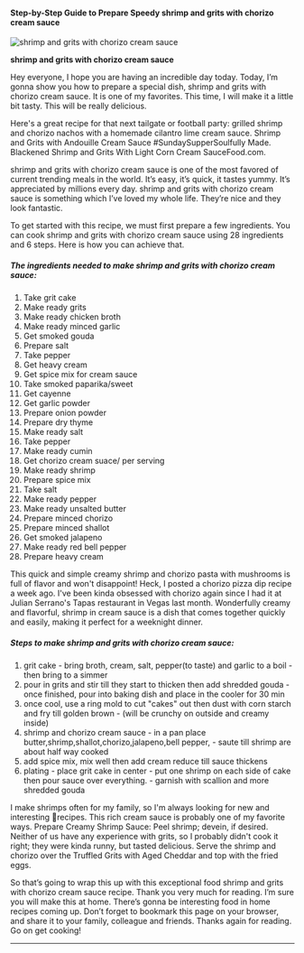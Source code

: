             

#### Step-by-Step Guide to Prepare Speedy shrimp and grits with chorizo cream sauce

![shrimp and grits with chorizo cream sauce](https://img-global.cpcdn.com/recipes/5177255821049856/751x532cq70/shrimp-and-grits-with-chorizo-cream-sauce-recipe-main-photo.jpg)

**shrimp and grits with chorizo cream sauce**

Hey everyone, I hope you are having an incredible day today. Today, I’m gonna show you how to prepare a special dish, shrimp and grits with chorizo cream sauce. It is one of my favorites. This time, I will make it a little bit tasty. This will be really delicious.

Here's a great recipe for that next tailgate or football party: grilled shrimp and chorizo nachos with a homemade cilantro lime cream sauce. Shrimp and Grits with Andouille Cream Sauce #SundaySupperSoulfully Made. Blackened Shrimp and Grits With Light Corn Cream SauceFood.com.

shrimp and grits with chorizo cream sauce is one of the most favored of current trending meals in the world. It’s easy, it’s quick, it tastes yummy. It’s appreciated by millions every day. shrimp and grits with chorizo cream sauce is something which I’ve loved my whole life. They’re nice and they look fantastic.

To get started with this recipe, we must first prepare a few ingredients. You can cook shrimp and grits with chorizo cream sauce using 28 ingredients and 6 steps. Here is how you can achieve that.

##### The ingredients needed to make shrimp and grits with chorizo cream sauce:

1.  Take grit cake
2.  Make ready grits
3.  Make ready chicken broth
4.  Make ready minced garlic
5.  Get smoked gouda
6.  Prepare salt
7.  Take pepper
8.  Get heavy cream
9.  Get spice mix for cream sauce
10.  Take smoked paparika/sweet
11.  Get cayenne
12.  Get garlic powder
13.  Prepare onion powder
14.  Prepare dry thyme
15.  Make ready salt
16.  Take pepper
17.  Make ready cumin
18.  Get chorizo cream suace/ per serving
19.  Make ready shrimp
20.  Prepare spice mix
21.  Take salt
22.  Make ready pepper
23.  Make ready unsalted butter
24.  Prepare minced chorizo
25.  Prepare minced shallot
26.  Get smoked jalapeno
27.  Make ready red bell pepper
28.  Prepare heavy cream

This quick and simple creamy shrimp and chorizo pasta with mushrooms is full of flavor and won't disappoint! Heck, I posted a chorizo pizza dip recipe a week ago. I've been kinda obsessed with chorizo again since I had it at Julian Serrano's Tapas restaurant in Vegas last month. Wonderfully creamy and flavorful, shrimp in cream sauce is a dish that comes together quickly and easily, making it perfect for a weeknight dinner.

##### Steps to make shrimp and grits with chorizo cream sauce:

1.  grit cake - bring broth, cream, salt, pepper(to taste) and garlic to a boil - then bring to a simmer
2.  pour in grits and stir till they start to thicken then add shredded gouda - once finished, pour into baking dish and place in the cooler for 30 min
3.  once cool, use a ring mold to cut "cakes" out then dust with corn starch and fry till golden brown - (will be crunchy on outside and creamy inside)
4.  shrimp and chorizo cream sauce - in a pan place butter,shrimp,shallot,chorizo,jalapeno,bell pepper, - saute till shrimp are about half way cooked
5.  add spice mix, mix well then add cream reduce till sauce thickens
6.  plating - place grit cake in center - put one shrimp on each side of cake then pour sauce over everything. - garnish with scallion and more shredded gouda

I make shrimps often for my family, so I'm always looking for new and interesting 🍤recipes. This rich cream sauce is probably one of my favorite ways. Prepare Creamy Shrimp Sauce: Peel shrimp; devein, if desired. Neither of us have any experience with grits, so I probably didn't cook it right; they were kinda runny, but tasted delicious. Serve the shrimp and chorizo over the Truffled Grits with Aged Cheddar and top with the fried eggs.

So that’s going to wrap this up with this exceptional food shrimp and grits with chorizo cream sauce recipe. Thank you very much for reading. I’m sure you will make this at home. There’s gonna be interesting food in home recipes coming up. Don’t forget to bookmark this page on your browser, and share it to your family, colleague and friends. Thanks again for reading. Go on get cooking!

* * *